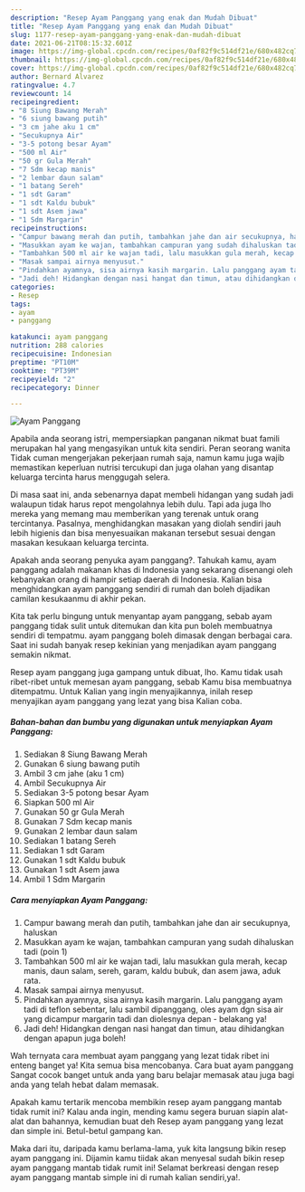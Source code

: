 ```yaml
---
description: "Resep Ayam Panggang yang enak dan Mudah Dibuat"
title: "Resep Ayam Panggang yang enak dan Mudah Dibuat"
slug: 1177-resep-ayam-panggang-yang-enak-dan-mudah-dibuat
date: 2021-06-21T08:15:32.601Z
image: https://img-global.cpcdn.com/recipes/0af82f9c514df21e/680x482cq70/ayam-panggang-foto-resep-utama.jpg
thumbnail: https://img-global.cpcdn.com/recipes/0af82f9c514df21e/680x482cq70/ayam-panggang-foto-resep-utama.jpg
cover: https://img-global.cpcdn.com/recipes/0af82f9c514df21e/680x482cq70/ayam-panggang-foto-resep-utama.jpg
author: Bernard Alvarez
ratingvalue: 4.7
reviewcount: 14
recipeingredient:
- "8 Siung Bawang Merah"
- "6 siung bawang putih"
- "3 cm jahe aku 1 cm"
- "Secukupnya Air"
- "3-5 potong besar Ayam"
- "500 ml Air"
- "50 gr Gula Merah"
- "7 Sdm kecap manis"
- "2 lembar daun salam"
- "1 batang Sereh"
- "1 sdt Garam"
- "1 sdt Kaldu bubuk"
- "1 sdt Asem jawa"
- "1 Sdm Margarin"
recipeinstructions:
- "Campur bawang merah dan putih, tambahkan jahe dan air secukupnya, haluskan"
- "Masukkan ayam ke wajan, tambahkan campuran yang sudah dihaluskan tadi (poin 1)"
- "Tambahkan 500 ml air ke wajan tadi, lalu masukkan gula merah, kecap manis, daun salam, sereh, garam, kaldu bubuk, dan asem jawa, aduk rata."
- "Masak sampai airnya menyusut."
- "Pindahkan ayamnya, sisa airnya kasih margarin. Lalu panggang ayam tadi di teflon sebentar, lalu sambil dipanggang, oles ayam dgn sisa air yang dicampur margarin tadi dan diolesnya depan - belakang ya!"
- "Jadi deh! Hidangkan dengan nasi hangat dan timun, atau dihidangkan dengan apapun juga boleh!"
categories:
- Resep
tags:
- ayam
- panggang

katakunci: ayam panggang 
nutrition: 288 calories
recipecuisine: Indonesian
preptime: "PT10M"
cooktime: "PT39M"
recipeyield: "2"
recipecategory: Dinner

---
```



![Ayam Panggang](https://img-global.cpcdn.com/recipes/0af82f9c514df21e/680x482cq70/ayam-panggang-foto-resep-utama.jpg)

Apabila anda seorang istri, mempersiapkan panganan nikmat buat famili merupakan hal yang mengasyikan untuk kita sendiri. Peran seorang  wanita Tidak cuman mengerjakan pekerjaan rumah saja, namun kamu juga wajib memastikan keperluan nutrisi tercukupi dan juga olahan yang disantap keluarga tercinta harus menggugah selera.

Di masa  saat ini, anda sebenarnya dapat membeli hidangan yang sudah jadi walaupun tidak harus repot mengolahnya lebih dulu. Tapi ada juga lho mereka yang memang mau memberikan yang terenak untuk orang tercintanya. Pasalnya, menghidangkan masakan yang diolah sendiri jauh lebih higienis dan bisa menyesuaikan makanan tersebut sesuai dengan masakan kesukaan keluarga tercinta. 



Apakah anda seorang penyuka ayam panggang?. Tahukah kamu, ayam panggang adalah makanan khas di Indonesia yang sekarang disenangi oleh kebanyakan orang di hampir setiap daerah di Indonesia. Kalian bisa menghidangkan ayam panggang sendiri di rumah dan boleh dijadikan camilan kesukaanmu di akhir pekan.

Kita tak perlu bingung untuk menyantap ayam panggang, sebab ayam panggang tidak sulit untuk ditemukan dan kita pun boleh membuatnya sendiri di tempatmu. ayam panggang boleh dimasak dengan berbagai cara. Saat ini sudah banyak resep kekinian yang menjadikan ayam panggang semakin nikmat.

Resep ayam panggang juga gampang untuk dibuat, lho. Kamu tidak usah ribet-ribet untuk memesan ayam panggang, sebab Kamu bisa membuatnya ditempatmu. Untuk Kalian yang ingin menyajikannya, inilah resep menyajikan ayam panggang yang lezat yang bisa Kalian coba.

<!--inarticleads1-->

##### Bahan-bahan dan bumbu yang digunakan untuk menyiapkan Ayam Panggang:

1. Sediakan 8 Siung Bawang Merah
1. Gunakan 6 siung bawang putih
1. Ambil 3 cm jahe (aku 1 cm)
1. Ambil Secukupnya Air
1. Sediakan 3-5 potong besar Ayam
1. Siapkan 500 ml Air
1. Gunakan 50 gr Gula Merah
1. Gunakan 7 Sdm kecap manis
1. Gunakan 2 lembar daun salam
1. Sediakan 1 batang Sereh
1. Sediakan 1 sdt Garam
1. Gunakan 1 sdt Kaldu bubuk
1. Gunakan 1 sdt Asem jawa
1. Ambil 1 Sdm Margarin




<!--inarticleads2-->

##### Cara menyiapkan Ayam Panggang:

1. Campur bawang merah dan putih, tambahkan jahe dan air secukupnya, haluskan
1. Masukkan ayam ke wajan, tambahkan campuran yang sudah dihaluskan tadi (poin 1)
1. Tambahkan 500 ml air ke wajan tadi, lalu masukkan gula merah, kecap manis, daun salam, sereh, garam, kaldu bubuk, dan asem jawa, aduk rata.
1. Masak sampai airnya menyusut.
1. Pindahkan ayamnya, sisa airnya kasih margarin. Lalu panggang ayam tadi di teflon sebentar, lalu sambil dipanggang, oles ayam dgn sisa air yang dicampur margarin tadi dan diolesnya depan - belakang ya!
1. Jadi deh! Hidangkan dengan nasi hangat dan timun, atau dihidangkan dengan apapun juga boleh!




Wah ternyata cara membuat ayam panggang yang lezat tidak ribet ini enteng banget ya! Kita semua bisa mencobanya. Cara buat ayam panggang Sangat cocok banget untuk anda yang baru belajar memasak atau juga bagi anda yang telah hebat dalam memasak.

Apakah kamu tertarik mencoba membikin resep ayam panggang mantab tidak rumit ini? Kalau anda ingin, mending kamu segera buruan siapin alat-alat dan bahannya, kemudian buat deh Resep ayam panggang yang lezat dan simple ini. Betul-betul gampang kan. 

Maka dari itu, daripada kamu berlama-lama, yuk kita langsung bikin resep ayam panggang ini. Dijamin kamu tiidak akan menyesal sudah bikin resep ayam panggang mantab tidak rumit ini! Selamat berkreasi dengan resep ayam panggang mantab simple ini di rumah kalian sendiri,ya!.

